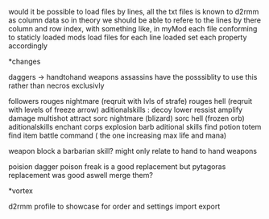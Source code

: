 would it be possible to load files by lines, 
	all the txt files is known to d2rmm as column data
		so in theory we should be able to refere to the lines by there column and row index,
			with something like, 
				in myMod
				each file conforming to staticly loaded mods
					load files
				for each line loaded
					set each property accordingly

*changes

daggers -> handtohand weapons 
	assassins have the posssiblity to use this rather than necros exclusivly

followers
	rouges nightmare (reqruit with lvls of strafe)
	rouges hell (reqruit with levels of freeze arrow)
		aditionalskills : 
			decoy
			lower ressist
			amplify damage
			multishot
			attract
	sorc nightmare (blizard)
	sorc hell (frozen orb)
		aditionalskills
			enchant
			corps explosion
	barb
		aditional skills
			find potion
			totem
			find item
			battle command ( the one increasing max life and mana)

weapon block
	a barbarian skill?
		might only relate to hand to hand weapons

poision dagger
	poison freak is a good replacement
	but pytagoras replacement was good aswell
	merge them?

*vortex

d2rmm profile to showcase
	for order and settings import export
